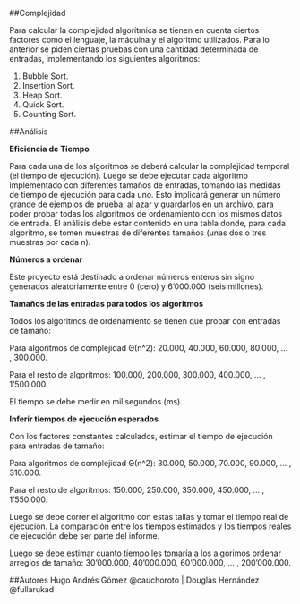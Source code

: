 ##Complejidad

Para calcular la complejidad algorítmica se tienen en cuenta ciertos factores como el lenguaje, la máquina y el algoritmo utilizados. Para lo anterior se piden ciertas pruebas con una cantidad determinada de entradas, implementando los siguientes algoritmos:

1. Bubble Sort.
2. Insertion Sort.
3. Heap Sort.
4. Quick Sort.
5. Counting Sort.

##Análisis

**Eficiencia de Tiempo**

Para cada una de los algoritmos se deberá calcular la complejidad temporal (el tiempo de ejecución). Luego se debe ejecutar cada algoritmo implementado con diferentes tamaños de entradas, tomando las medidas de tiempo de ejecución para cada uno. Esto implicará generar un número grande de ejemplos de prueba, al azar y guardarlos en un archivo, para poder probar todas los algoritmos de ordenamiento con los mismos datos
de entrada. El análisis debe estar contenido en una tabla donde, para cada algoritmo, se tomen muestras de diferentes tamaños (unas dos o tres muestras por cada n).

**Números a ordenar**

Este proyecto está destinado a ordenar números enteros sin signo generados aleatoriamente entre 0 (cero) y 6’000.000 (seis millones).

**Tamaños de las entradas para todos los algoritmos**

Todos los algoritmos de ordenamiento se tienen que probar con entradas de tamaño:

Para algoritmos de complejidad Θ(n^2): 20.000, 40.000, 60.000, 80.000, ... , 300.000.

Para el resto de algoritmos: 100.000, 200.000, 300.000, 400.000, ... , 1’500.000.

El tiempo se debe medir en milisegundos (ms).

**Inferir tiempos de ejecución esperados**

Con los factores constantes calculados, estimar el tiempo de ejecución para entradas de tamaño:

Para algoritmos de complejidad Θ(n^2): 30.000, 50.000, 70.000, 90.000, ... , 310.000.

Para el resto de algoritmos: 150.000, 250.000, 350.000, 450.000, ... , 1’550.000.

Luego se debe correr el algoritmo con estas tallas y tomar el tiempo real de ejecución. La comparación entre los tiempos estimados y los tiempos reales de ejecución debe ser parte del informe.

Luego se debe estimar cuanto tiempo les tomaría a los algorimos ordenar arreglos de tamaño: 30’000.000, 40’000.000, 60’000.000, ... , 200’000.000.

##Autores
Hugo Andrés Gómez @cauchoroto | Douglas Hernández @fullarukad